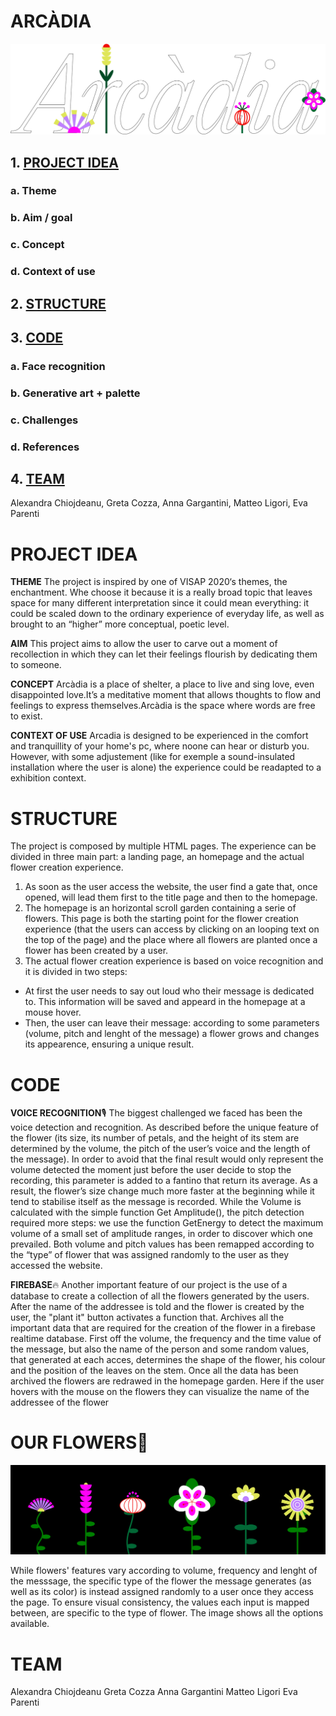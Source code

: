 # ARCÀDIA

![title](title.png)

## 1. [PROJECT IDEA](#project-idea)

### a. Theme

### b. Aim / goal

### c. Concept

### d. Context of use

## 2. [STRUCTURE](#structure)

## 3. [CODE](#code)

### a. Face recognition

### b. Generative art + palette

### c. Challenges

### d. References

## 4. [TEAM](#2-team)

Alexandra Chiojdeanu, Greta Cozza, Anna Gargantini, Matteo Ligori, Eva Parenti

# PROJECT IDEA

**THEME**
The project is inspired by one of VISAP 2020‘s themes, the enchantment.
Whe choose it because it is a really broad topic that leaves space for many different interpretation since it could mean everything: it could be scaled down to the ordinary experience of everyday life, as well as brought to an “higher” more conceptual, poetic level.

**AIM**
This project aims to allow the user to carve out a moment of recollection in which they can let their feelings flourish by dedicating them to someone.

**CONCEPT**
Arcàdia is a place of shelter, a place to live and sing love, even disappointed love.It’s a meditative moment that allows thoughts to flow and feelings to express themselves.Arcàdia is the space where words are free to exist.

**CONTEXT OF USE**
Arcadia is designed to be experienced in the comfort and tranquillity of your home's pc, where noone can hear or disturb you. However, with some adjustement (like for exemple a sound-insulated installation where the user is alone) the experience could be readapted to a exhibition context.

# STRUCTURE

The project is composed by multiple HTML pages. The experience can be divided in three main part: a landing page, an homepage and the actual flower creation experience.

1. As soon as the user access the website, the user find a gate that, once opened, will lead them first to the title page and then to the homepage.
2. The homepage is an horizontal scroll garden containing a serie of flowers.
   This page is both the starting point for the flower creation experience (that the users can access by clicking on an looping text on the top of the page) and the place where all flowers are planted once a flower has been created by a user.
3. The actual flower creation experience is based on voice recognition and it is divided in two steps:

- At first the user needs to say out loud who their message is dedicated to. This information will be saved and appeard in the homepage at a mouse hover.
- Then, the user can leave their message: according to some parameters (volume, pitch and lenght of the message) a flower grows and changes its appearence, ensuring a unique result.

# CODE

**VOICE RECOGNITION**🎙
The biggest challenged we faced has been the voice detection and recognition. As described before the unique feature of the flower (its size, its number of petals, and the height of its stem are determined by the volume, the pitch of the user’s voice and the length of the message).
In order to avoid that the final result would only represent the volume detected the moment just before the user decide to stop the recording, this parameter is added to a fantino that return its average. As a result, the flower’s size change much more faster at the beginning while it tend to stabilise itself as the message is recorded.
While the Volume is calculated with the simple function Get Amplitude(), the pitch detection required more steps: we use the function GetEnergy to detect the maximum volume of a small set of amplitude ranges, in order to discover which one prevailed.
Both volume and pitch values has been remapped according to the “type” of flower that was assigned randomly to the user as they accessed the website.

**FIREBASE**🔥
Another important feature of our project is the use of a database to create a collection of all the flowers generated by the users.
After the name of the addressee is told and the flower is created by the user, the "plant it" button activates a function that.
Archives all the important data that are required for the creation of the flower in a firebase realtime database.
First off the volume, the frequency and the time value of the message, but also the name of the person and some random values, that generated at each acces, determines the shape of the flower, his colour
and the position of the leaves on the stem.
Once all the data has been archived the flowers are redrawed in the homepage garden.
Here if the user hovers with the mouse on the flowers they can visualize the name of the addressee of the flower

# OUR FLOWERS🌸
   
   ![tuttifiori](tuttifiori.png)
   
While flowers' features vary according to volume, frequency and lenght of the messsage, the specific type of the flower the message generates (as well as its color) is instead assigned randomly to a user once they access the page. To ensure visual consistency, the values each input is mapped between, are specific to the type of flower. The image shows all the options available. 

# TEAM
Alexandra Chiojdeanu
Greta Cozza
Anna Gargantini
Matteo Ligori
Eva Parenti
